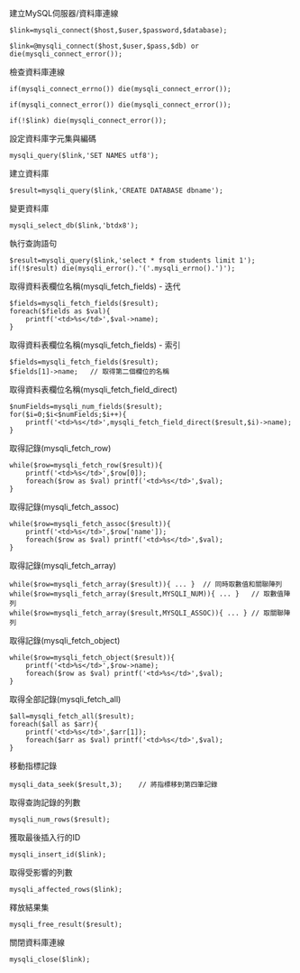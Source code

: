 建立MySQL伺服器/資料庫連線
```
$link=mysqli_connect($host,$user,$password,$database);
```

```
$link=@mysqli_connect($host,$user,$pass,$db) or die(mysqli_connect_error());
```

檢查資料庫連線
```
if(mysqli_connect_errno()) die(mysqli_connect_error());
```

```
if(mysqli_connect_error()) die(mysqli_connect_error());
```

```
if(!$link) die(mysqli_connect_error());
```

設定資料庫字元集與編碼
```
mysqli_query($link,'SET NAMES utf8');
```

建立資料庫
```
$result=mysqli_query($link,'CREATE DATABASE dbname');
```

變更資料庫
```
mysqli_select_db($link,'btdx8');
```

執行查詢語句
```
$result=mysqli_query($link,'select * from students limit 1');
if(!$result) die(mysqli_error().'('.mysqli_errno().')');
```

取得資料表欄位名稱(mysqli_fetch_fields) - 迭代
```
$fields=mysqli_fetch_fields($result);
foreach($fields as $val){
	printf('<td>%s</td>',$val->name);
}
```

取得資料表欄位名稱(mysqli_fetch_fields) - 索引
```
$fields=mysqli_fetch_fields($result);
$fields[1]->name;	// 取得第二個欄位的名稱
```

取得資料表欄位名稱(mysqli_fetch_field_direct)
```
$numFields=mysqli_num_fields($result);
for($i=0;$i<$numFields;$i++){
	printf('<td>%s</td>',mysqli_fetch_field_direct($result,$i)->name);
}
```

取得記錄(mysqli_fetch_row)
```
while($row=mysqli_fetch_row($result)){
	printf('<td>%s</td>',$row[0]);
	foreach($row as $val) printf('<td>%s</td>',$val);
}
```

取得記錄(mysqli_fetch_assoc)
```
while($row=mysqli_fetch_assoc($result)){
	printf('<td>%s</td>',$row['name']);
	foreach($row as $val) printf('<td>%s</td>',$val);
}
```

取得記錄(mysqli_fetch_array)
```
while($row=mysqli_fetch_array($result)){ ... }	// 同時取數值和關聯陣列
while($row=mysqli_fetch_array($result,MYSQLI_NUM)){ ... }	// 取數值陣列
while($row=mysqli_fetch_array($result,MYSQLI_ASSOC)){ ... }	// 取關聯陣列
```

取得記錄(mysqli_fetch_object)
```
while($row=mysqli_fetch_object($result)){
	printf('<td>%s</td>',$row->name);
	foreach($row as $val) printf('<td>%s</td>',$val);
}
```

取得全部記錄(mysqli_fetch_all)
```
$all=mysqli_fetch_all($result);
foreach($all as $arr){
	printf('<td>%s</td>',$arr[1]);
	foreach($arr as $val) printf('<td>%s</td>',$val);
}
```

移動指標記錄
```
mysqli_data_seek($result,3);	// 將指標移到第四筆記錄
```

取得查詢記錄的列數
```
mysqli_num_rows($result);
```

獲取最後插入行的ID
```
mysqli_insert_id($link);
```

取得受影響的列數
```
mysqli_affected_rows($link);
```

釋放結果集
```
mysqli_free_result($result);
```

關閉資料庫連線
```
mysqli_close($link);
```